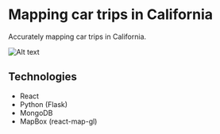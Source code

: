 # Mapping car trips in California

Accurately mapping car trips in California.

![Alt text](/client/src/resources/app.gif)

## Technologies
* React
* Python (Flask)
* MongoDB
* MapBox (react-map-gl)
